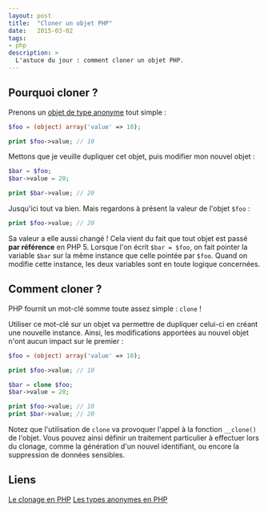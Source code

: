 ```yaml
---
layout: post
title:  "Cloner un objet PHP"
date:   2015-03-02
tags:
- php
description: >
  L'astuce du jour : comment cloner un objet PHP.
---
```


## Pourquoi cloner ?

Prenons un [objet de type anonyme](https://blog.smarchal.com/types-anonymes-en-php) tout simple :

```php
$foo = (object) array('value' => 10);

print $foo->value; // 10
```

Mettons que je veuille dupliquer cet objet, puis modifier mon nouvel objet :

```php
$bar = $foo;
$bar->value = 20;

print $bar->value; // 20
```

Jusqu'ici tout va bien. Mais regardons à présent la valeur de l'objet `$foo` :

```php
print $foo->value; // 20
```

Sa valeur a elle aussi changé ! Cela vient du fait que tout objet est passé **par référence** en PHP 5. Lorsque l'on écrit `$bar = $foo`, on fait pointer la variable `$bar` sur la même instance que celle pointée par `$foo`. Quand on modifie cette instance, les deux variables sont en toute logique concernées.

## Comment cloner ?

PHP fournit un mot-clé somme toute assez simple : `clone` !

Utiliser ce mot-clé sur un objet va permettre de dupliquer celui-ci en créant une nouvelle instance. Ainsi, les modifications apportées au nouvel objet n'ont aucun impact sur le premier :

```php
$foo = (object) array('value' => 10);

print $foo->value; // 10

$bar = clone $foo;
$bar->value = 20;

print $foo->value; // 10
print $bar->value; // 20
```

Notez que l'utilisation de `clone` va provoquer l'appel à la fonction `__clone()` de l'objet. Vous pouvez ainsi définir un traitement particulier à effectuer lors du clonage, comme la génération d'un nouvel identifiant, ou encore la suppression de données sensibles.

## Liens
[Le clonage en PHP](https://php.net/manual/fr/language.oop5.cloning.php)
[Les types anonymes en PHP](https://blog.smarchal.com/types-anonymes-en-php)
